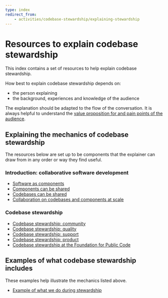 ```yaml
---
type: index
redirect_from:
    - activities/codebase-stewardship/explaining-stewardship
---
```


# Resources to explain codebase stewardship

This index contains a set of resources to help explain codebase stewardship.

How best to explain codebase stewardship depends on:

* the person explaining
* the background, experiences and knowledge of the audience

The explanation should be adapted to the flow of the conversation.
It is always helpful to understand the [value proposition for and pain points of the audience](../understanding-our-users/index.md).

## Explaining the mechanics of codebase stewardship

The resources below are set up to be components that the explainer can draw from in any order or way they find useful.

### Introduction: collaborative software development

* [Software as components](components.md)
* [Components can be shared](components-shared.md)
* [Codebases can be shared](codebases-shared.md)
* [Collaboration on codebases and components at scale](codebases-scale.md)

### Codebase stewardship

* [Codebase stewardship: community](codebase-community.md)
* [Codebase stewardship: quality](codebase-quality.md)
* [Codebase stewardship: support](codebase-support.md)
* [Codebase stewardship: product](codebase-product.md)
* [Codebase stewardship at the Foundation for Public Code](codebase-stewardship.md)

## Examples of what codebase stewardship includes

These examples help illustrate the mechanics listed above.

* [Example of what we do during stewardship](example.md)
